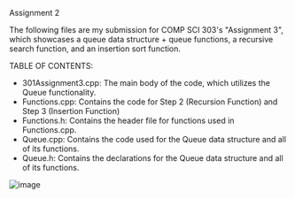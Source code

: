 Assignment 2

The following files are my submission for COMP SCI 303's "Assignment 3", which showcases a queue data structure + queue functions, a recursive search function, and an insertion sort function.

TABLE OF CONTENTS:

- 301Assignment3.cpp: The main body of the code, which utilizes the Queue functionality.
- Functions.cpp: Contains the code for Step 2 (Recursion Function) and Step 3 (Insertion Function)
- Functions.h: Contains the header file for functions used in Functions.cpp.
- Queue.cpp: Contains the code used for the Queue data structure and all of its functions.
- Queue.h: Contains the declarations for the Queue data structure and all of its functions.
  
![image](https://github.com/user-attachments/assets/3643b16b-163f-47a4-af1f-1a6df175e728)
